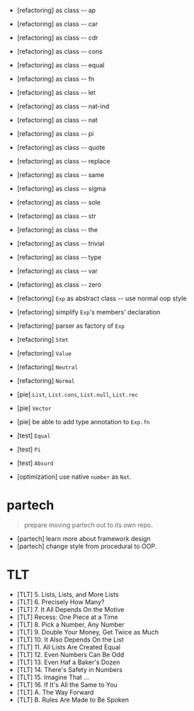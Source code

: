 - [refactoring] as class -- ap
- [refactoring] as class -- car
- [refactoring] as class -- cdr
- [refactoring] as class -- cons
- [refactoring] as class -- equal
- [refactoring] as class -- fn
- [refactoring] as class -- let
- [refactoring] as class -- nat-ind
- [refactoring] as class -- nat
- [refactoring] as class -- pi
- [refactoring] as class -- quote
- [refactoring] as class -- replace
- [refactoring] as class -- same
- [refactoring] as class -- sigma
- [refactoring] as class -- sole
- [refactoring] as class -- str
- [refactoring] as class -- the
- [refactoring] as class -- trivial
- [refactoring] as class -- type
- [refactoring] as class -- var
- [refactoring] as class -- zero

- [refactoring] `Exp` as abstract class -- use normal oop style

- [refactoring] simplify `Exp`'s members' declaration

- [refactoring] parser as factory of `Exp`

- [refactoring] `Stmt`
- [refactoring] `Value`
- [refactoring] `Neutral`
- [refactoring] `Normal`

- [pie] `List`, `List.cons`, `List.null`, `List.rec`
- [pie] `Vector`
- [pie] be able to add type annotation to `Exp.fn`

- [test] `Equal`
- [test] `Pi`
- [test] `Absurd`

- [optimization] use native `number` as `Nat`.

# partech

> prepare moving partech out to its own repo.

- [partech] learn more about framework design
- [partech] change style from procedural to OOP.

# TLT

- [TLT] 5. Lists, Lists, and More Lists
- [TLT] 6. Precisely How Many?
- [TLT] 7. It All Depends On the Motive
- [TLT] Recess: One Piece at a Time
- [TLT] 8. Pick a Number, Any Number
- [TLT] 9. Double Your Money, Get Twice as Much
- [TLT] 10. It Also Depends On the List
- [TLT] 11. All Lists Are Created Equal
- [TLT] 12. Even Numbers Can Be Odd
- [TLT] 13. Even Haf a Baker's Dozen
- [TLT] 14. There's Safety in Numbers
- [TLT] 15. Imagine That ...
- [TLT] 16. If It's All the Same to You
- [TLT] A. The Way Forward
- [TLT] B. Rules Are Made to Be Spoken
